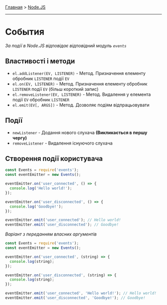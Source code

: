 [Главная](../README.md#readme) > [Node.JS](./README_NODEJS.md#readme)

***

# События

*За події в Node.JS відповідає відповідний модуль `events`*

## Властивості і методи

* `el.addListener(EV, LISTENER)` - Метод. Призначення елементу обробник `LISTENER` події `EV`
* `el.on(EV, LISTENER)` - Метод. Призначення елементу обробник `LISTENER` події `EV` (більш короткий запис)
* `el.removeListener(EV, LISTENER)` - Метод. Видалення у елемента події `EV` обробник `LISTENER`
* `el.emit(EV[, ARGS])` - Метод. Дозволяє подіям відпрацьовувати

## Події

* `newListener` - Додання нового слухача **(Викликається в першу чергу)**
* `removeListener` - Видалення існуючого слухача

## Створення події користувача

```javascript
const Events = require('events');
const eventEmitter = new Events();

eventEmitter.on('user_connected', () => {
  console.log('Hello world!');
});

eventEmitter.on('user_disconnected', () => {
  console.log('Goodbye!');
});

eventEmitter.emit('user_connected'); // Hello world!
eventEmitter.emit('user_disconnected'); // Goodbye!
```

*Варіант з переданням власних аргументів*

```javascript
const Events = require('events');
const eventEmitter = new Events();

eventEmitter.on('user_connected', (string) => {
  console.log(string);
});

eventEmitter.on('user_disconnected', (string) => {
  console.log(string);
});

eventEmitter.emit('user_connected', 'Hello world!'); // Hello world!
eventEmitter.emit('user_disconnected', 'Goodbye!'); // Goodbye!
```